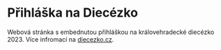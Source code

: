 # Přihláška na Diecézko

Webová stránka s embednutou přihláškou na královehradecké diecézko 2023. Více infromací na [diecezko.cz](https://diecezko.cz/).
